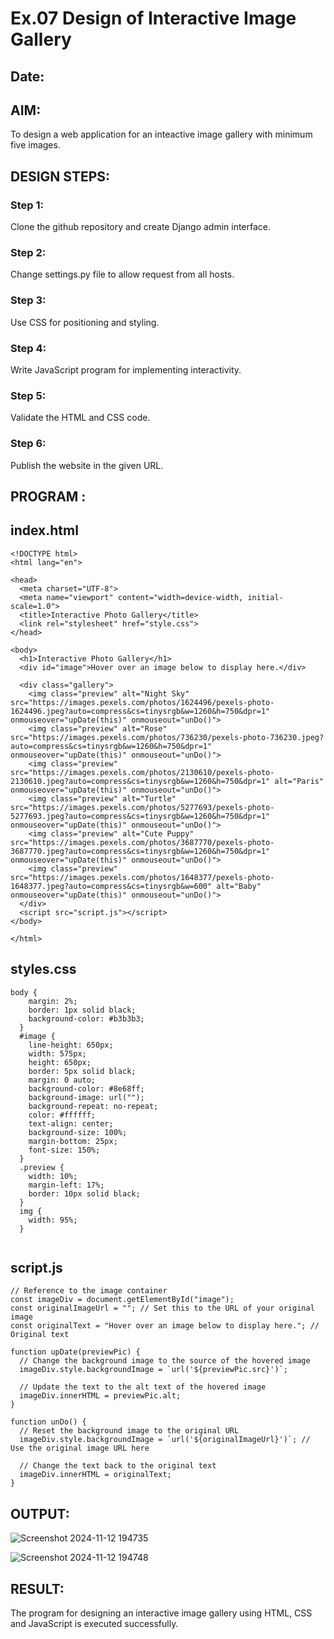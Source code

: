# Ex.07 Design of Interactive Image Gallery
## Date:

## AIM:
To design a web application for an inteactive image gallery with minimum five images.

## DESIGN STEPS:

### Step 1:
Clone the github repository and create Django admin interface.

### Step 2:
Change settings.py file to allow request from all hosts.

### Step 3:
Use CSS for positioning and styling.

### Step 4:
Write JavaScript program for implementing interactivity.

### Step 5:
Validate the HTML and CSS code.

### Step 6:
Publish the website in the given URL.

## PROGRAM :
## index.html
```
<!DOCTYPE html>
<html lang="en">

<head>
  <meta charset="UTF-8">
  <meta name="viewport" content="width=device-width, initial-scale=1.0">
  <title>Interactive Photo Gallery</title>
  <link rel="stylesheet" href="style.css">
</head>

<body>
  <h1>Interactive Photo Gallery</h1>
  <div id="image">Hover over an image below to display here.</div>

  <div class="gallery">
    <img class="preview" alt="Night Sky" src="https://images.pexels.com/photos/1624496/pexels-photo-1624496.jpeg?auto=compress&cs=tinysrgb&w=1260&h=750&dpr=1" onmouseover="upDate(this)" onmouseout="unDo()">
    <img class="preview" alt="Rose" src="https://images.pexels.com/photos/736230/pexels-photo-736230.jpeg?auto=compress&cs=tinysrgb&w=1260&h=750&dpr=1" onmouseover="upDate(this)" onmouseout="unDo()">
    <img class="preview" src="https://images.pexels.com/photos/2130610/pexels-photo-2130610.jpeg?auto=compress&cs=tinysrgb&w=1260&h=750&dpr=1" alt="Paris" onmouseover="upDate(this)" onmouseout="unDo()">
    <img class="preview" alt="Turtle" src="https://images.pexels.com/photos/5277693/pexels-photo-5277693.jpeg?auto=compress&cs=tinysrgb&w=1260&h=750&dpr=1" onmouseover="upDate(this)" onmouseout="unDo()">
    <img class="preview" alt="Cute Puppy" src="https://images.pexels.com/photos/3687770/pexels-photo-3687770.jpeg?auto=compress&cs=tinysrgb&w=1260&h=750&dpr=1" onmouseover="upDate(this)" onmouseout="unDo()">
    <img class="preview" src="https://images.pexels.com/photos/1648377/pexels-photo-1648377.jpeg?auto=compress&cs=tinysrgb&w=600" alt="Baby" onmouseover="upDate(this)" onmouseout="unDo()">
  </div>
  <script src="script.js"></script>
</body>

</html>
```
## styles.css
```
body {
    margin: 2%;
    border: 1px solid black;
    background-color: #b3b3b3;
  }
  #image {
    line-height: 650px;
    width: 575px;
    height: 650px;
    border: 5px solid black;
    margin: 0 auto;
    background-color: #8e68ff;
    background-image: url("");
    background-repeat: no-repeat;
    color: #ffffff;
    text-align: center;
    background-size: 100%;
    margin-bottom: 25px;
    font-size: 150%;
  }
  .preview {
    width: 10%;
    margin-left: 17%;
    border: 10px solid black;
  }
  img {
    width: 95%;
  }
  
```
## script.js
```
// Reference to the image container
const imageDiv = document.getElementById("image");
const originalImageUrl = ""; // Set this to the URL of your original image
const originalText = "Hover over an image below to display here."; // Original text

function upDate(previewPic) {
  // Change the background image to the source of the hovered image
  imageDiv.style.backgroundImage = `url('${previewPic.src}')`;

  // Update the text to the alt text of the hovered image
  imageDiv.innerHTML = previewPic.alt;
}

function unDo() {
  // Reset the background image to the original URL
  imageDiv.style.backgroundImage = `url('${originalImageUrl}')`; // Use the original image URL here

  // Change the text back to the original text
  imageDiv.innerHTML = originalText;
}

```
## OUTPUT:
![Screenshot 2024-11-12 194735](https://github.com/user-attachments/assets/e5917728-98b9-409e-b115-e72060811937)

![Screenshot 2024-11-12 194748](https://github.com/user-attachments/assets/afedac76-f27c-4ab8-a61d-dd0cbe3d59fe)

## RESULT:
The program for designing an interactive image gallery using HTML, CSS and JavaScript is executed successfully.
